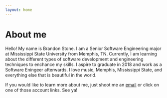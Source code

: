 ```yaml
---
layout: home
---
```

# About me

Hello! My name is Brandon Stone. I am a Senior Software Engineering major at Mississippi State University from Memphis, TN. Currently, I am learning about the different types of software development and engineering techniques to enchance my skills. I aspire to graduate in 2018 and work as a Software Eningeer afterwards. I love music, Memphis, Mississippi State, and everything else that is beautiful in the world.

If you would like to learn more about me, just shoot me an [email](mailto:bs1443@msstate.com) or click on one of those account links. See ya!
